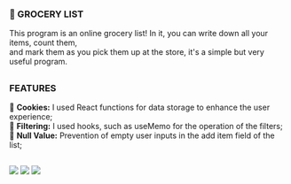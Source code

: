 ### 🛒 GROCERY LIST

This program is an online grocery list! In it, you can write down all your items, count them, <br>
and mark them as you pick them up at the store, it's a simple but very useful program.

##

### FEATURES

🍪 <b>Cookies:</b> I used React functions for data storage to enhance the user experience;<br>
🔎 <b>Filtering:</b> I used hooks, such as useMemo for the operation of the filters;<br>
💬 <b>Null Value:</b> Prevention of empty user inputs in the add item field of the list;

##

<div> 
  <img src="https://img.shields.io/badge/React-20232A?style=for-the-badge&logo=react&logoColor=61DAFB">
  <img src="https://img.shields.io/badge/Vercel-000000?style=for-the-badge&logo=vercel&logoColor=white">
  <img src="https://img.shields.io/badge/JavaScript-323330?style=for-the-badge&logo=javascript&logoColor=F7DF1E">
  
</div>
